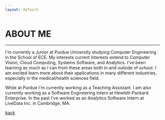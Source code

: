 ```yaml
---
layout: default
---
```


# ABOUT ME
---

I'm currently a Junior at Purdue University studying Computer Engineering
in the School of ECE. My interests current interests extend to Computer Vision,
Cloud Computing, Systems Software, and Analytics. I've been learning as much as I can 
from these areas both in and outside of school. I am excited learn more about their 
applications in many different industries, especially in the medical/health sciences field.<br/>


While at Purdue I'm currently working as a Teaching Assistant. I am also currently 
working as a Software Engineering Intern at Hewlett-Packard Enterprise. In the past 
I've worked as an Analytics Software Intern at LiveData Inc. in Cambridge, MA. <br/>


[back](./)